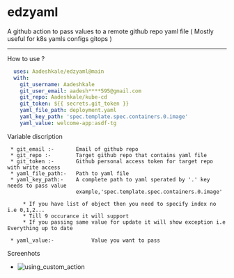 # edzyaml
A github action to pass values to a remote github repo yaml file ( Mostly useful for k8s yamls configs gitops )


----
How to use ?

```yaml
  uses: Aadeshkale/edzyaml@main
  with:
    git_username: Aadeshkale
    git_user_email: aadesh****595@gmail.com
    git_repo: Aadeshkale/kube-cd
    git_token: ${{ secrets.git_token }}
    yaml_file_path: deployment.yaml
    yaml_key_path: 'spec.template.spec.containers.0.image'    
    yaml_value: welcome-app:asdf-tg
```

Variable discription

 ``` * git_username :-    Username of github repo
  * git_email :-       Email of github repo
  * git_repo :-        Target github repo that contains yaml file
  * git_token :-       Github personal access token for target repo with write access
  * yaml_file_path:-   Path to yaml file 
  * yaml_key_path:-    A complete path to yaml sperated by '.' key needs to pass value
                       example,'spec.template.spec.containers.0.image'    
      
      * If you have list of object then you need to specify index no i.e 0,1,2...
      * Till 9 occurance it will support
      * If you passing same value for update it will show exception i.e Everything up to date

  * yaml_value:-            Value you want to pass  
 ```
Screenhots


* ![using_custom_action](https://github.com/Aadeshkale/edzyaml/assets/40000735/8e1f82ed-4aad-4956-b4b0-a16592789548)




